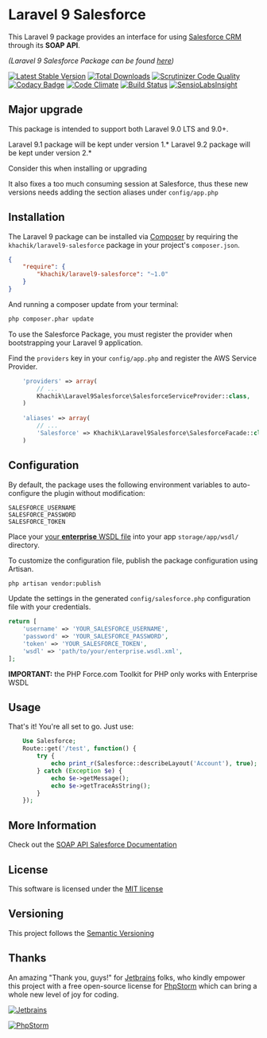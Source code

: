 # Laravel 9 Salesforce

This Laravel 9 package provides an interface for using [Salesforce CRM](http://www.salesforce.com/) through its **SOAP API**.

_(Laravel 9 Salesforce Package can be found [here](https://github.com/khachik1990/laravel9-salesforce))_

[![Latest Stable Version](https://img.shields.io/packagist/v/davispeixoto/laravel5-salesforce.svg)](https://packagist.org/packages/davispeixoto/laravel5-salesforce)
[![Total Downloads](https://img.shields.io/packagist/dt/davispeixoto/laravel5-salesforce.svg)](https://packagist.org/packages/davispeixoto/laravel5-salesforce)
[![Scrutinizer Code Quality](https://scrutinizer-ci.com/g/davispeixoto/Laravel-5-Salesforce/badges/quality-score.png?b=master)](https://scrutinizer-ci.com/g/davispeixoto/Laravel-5-Salesforce/?branch=master)
[![Codacy Badge](https://www.codacy.com/project/badge/bf551ce90c34492ca54c4748234a72ca)](https://www.codacy.com/app/davis-peixoto/Laravel-5-Salesforce)
[![Code Climate](https://codeclimate.com/github/davispeixoto/Laravel-5-Salesforce/badges/gpa.svg)](https://codeclimate.com/github/davispeixoto/Laravel-5-Salesforce)
[![Build Status](https://travis-ci.org/davispeixoto/Laravel-5-Salesforce.svg)](https://travis-ci.org/davispeixoto/Laravel-5-Salesforce)
[![SensioLabsInsight](https://insight.sensiolabs.com/projects/004992d1-90a7-4bd6-9dae-2d8b541386ae/small.png)](https://insight.sensiolabs.com/projects/004992d1-90a7-4bd6-9dae-2d8b541386ae)

## Major upgrade
This package is intended to support both Laravel 9.0 LTS and 9.0+.

Laravel 9.1 package will be kept under version 1.*
Laravel 9.2 package will be kept under version 2.*

Consider this when installing or upgrading

It also fixes a too much consuming session at Salesforce, thus these new versions needs adding the section aliases under `config/app.php`

## Installation

The Laravel 9 package can be installed via [Composer](http://getcomposer.org) by requiring the
`khachik/laravel9-salesforce` package in your project's `composer.json`.

```json
{
    "require": {
        "khachik/laravel9-salesforce": "~1.0"
    }
}
```

And running a composer update from your terminal:
```sh
php composer.phar update
```

To use the Salesforce Package, you must register the provider when bootstrapping your Laravel 9 application.

Find the `providers` key in your `config/app.php` and register the AWS Service Provider.

```php
    'providers' => array(
        // ...
        Khachik\Laravel9Salesforce\SalesforceServiceProvider::class,
    )
    
    'aliases' => array(
        // ...
        'Salesforce' => Khachik\Laravel9Salesforce\SalesforceFacade::class,
    )
```

## Configuration

By default, the package uses the following environment variables to auto-configure the plugin without modification:
```
SALESFORCE_USERNAME
SALESFORCE_PASSWORD
SALESFORCE_TOKEN
```

Place your [your **enterprise** WSDL file](https://www.salesforce.com/us/developer/docs/api/Content/sforce_api_quickstart_steps_generate_wsdl.htm) into your app `storage/app/wsdl/` directory.

To customize the configuration file, publish the package configuration using Artisan.

```sh
php artisan vendor:publish
```

Update the settings in the generated `config/salesforce.php` configuration file with your credentials.

```php
return [
    'username' => 'YOUR_SALESFORCE_USERNAME',
    'password' => 'YOUR_SALESFORCE_PASSWORD',
    'token' => 'YOUR_SALESFORCE_TOKEN',
    'wsdl' => 'path/to/your/enterprise.wsdl.xml',
];
```

**IMPORTANT:** the PHP Force.com Toolkit for PHP only works with Enterprise WSDL

## Usage

That's it! You're all set to go. Just use:

```php
    Use Salesforce;
    Route::get('/test', function() {
        try {
            echo print_r(Salesforce::describeLayout('Account'), true);
        } catch (Exception $e) {
            echo $e->getMessage();
            echo $e->getTraceAsString();
        }
    });
```

## More Information

Check out the [SOAP API Salesforce Documentation](http://www.salesforce.com/us/developer/docs/api/index_Left.htm)

## License

This software is licensed under the [MIT license](http://opensource.org/licenses/MIT)

## Versioning

This project follows the [Semantic Versioning](http://semver.org/)

## Thanks

An amazing "Thank you, guys!" for [Jetbrains](https://www.jetbrains.com/) folks, 
who kindly empower this project with a free open-source license for [PhpStorm](https://www.jetbrains.com/phpstorm/) which can bring a whole new level of joy for coding.

[![Jetbrains][2]][1]

[![PhpStorm][4]][3]

  [1]: https://www.jetbrains.com/
  [2]: https://www.jetbrains.com/company/docs/logo_jetbrains.png
  [3]: https://www.jetbrains.com/phpstorm/
  [4]: https://d3nmt5vlzunoa1.cloudfront.net/phpstorm/files/2015/12/PhpStorm_400x400_Twitter_logo_white.png

